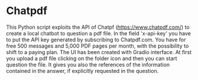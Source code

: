 # Chatpdf

This Python script exploits the API of Chatpf (https://www.chatpdf.com/) to create a local chatbot to question a pdf file. In the field 'x-api-key' you have to put the API key generated by subscribing to Chatpdf.com. You have for free 500 messages and 5,000 PDF pages per month, with the possibility to shift to a paying plan. The UI has been created with Gradio interface. 
At first you upload a pdf file clicking on the folder icon and then you can start question the file. It gives you also the references of the information contained in the answer, if explicitly requested in the question.
